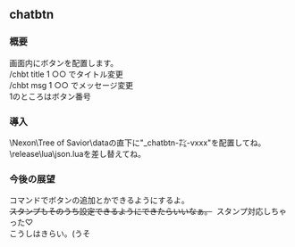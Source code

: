 ## chatbtn  
### 概要
画面内にボタンを配置します。        
/chbt title 1 ○○ でタイトル変更  
/chbt msg 1 ○○ でメッセージ変更  
1のところはボタン番号  

### 導入
\Nexon\Tree of Savior\dataの直下に"_chatbtn-㌠-vxxx"を配置してね。  
\release\lua\json.luaを差し替えてね。  

### 今後の展望
コマンドでボタンの追加とかできるようにするよ。  
~~スタンプもそのうち設定できるようにできたらいいなぁ。~~  スタンプ対応しちゃった♡  
こうしはきらい。(うそ
